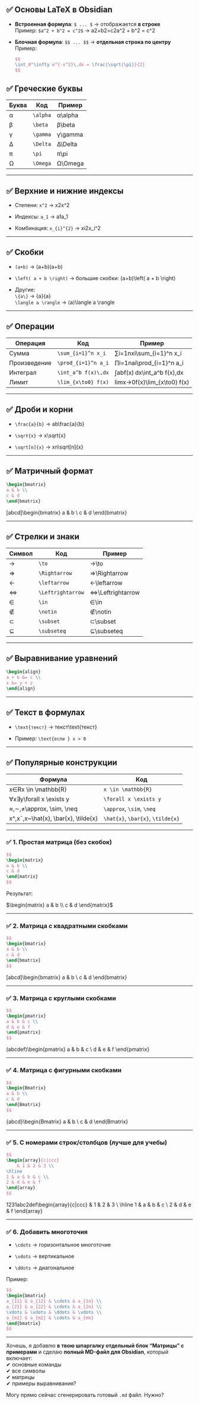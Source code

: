 ## ✅ Основы LaTeX в Obsidian

- **Встроенная формула**: `$ ... $` → отображается **в строке**  
    Пример: `$a^2 + b^2 = c^2$` → a2+b2=c2a^2 + b^2 = c^2
    
- **Блочная формула**: `$$ ... $$` → **отдельная строка по центру**  
    Пример:
    
    ```latex
    $$
    \int_0^\infty e^{-x^2}\,dx = \frac{\sqrt{\pi}}{2}
    $$
    ```
    

## ✅ Греческие буквы

| Буква | Код      | Пример  |
| ----- | -------- | ------- |
| α     | `\alpha` | α\alpha |
| β     | `\beta`  | β\beta  |
| γ     | `\gamma` | γ\gamma |
| Δ     | `\Delta` | Δ\Delta |
| π     | `\pi`    | π\pi    |
| Ω     | `\Omega` | Ω\Omega |

---

## ✅ Верхние и нижние индексы

- Степени: `x^2` → x2x^2
    
- Индексы: `a_1` → a1a_1
    
- Комбинация: `x_{i}^{2}` → xi2x_i^2
    

---

## ✅ Скобки

- `(a+b)` → (a+b)(a+b)
    
- `\left( a + b \right)` → большие скобки: (a+b)\left( a + b \right)
    
- Другие:  
    `\{a\}` → {a}\{a\}  
    `\langle a \rangle` → ⟨a⟩\langle a \rangle
    

---

## ✅ Операции

|Операция|Код|Пример|
|---|---|---|
|Сумма|`\sum_{i=1}^n x_i`|∑i=1nxi\sum_{i=1}^n x_i|
|Произведение|`\prod_{i=1}^n a_i`|∏i=1nai\prod_{i=1}^n a_i|
|Интеграл|`\int_a^b f(x)\,dx`|∫abf(x) dx\int_a^b f(x)\,dx|
|Лимит|`\lim_{x\to0} f(x)`|lim⁡x→0f(x)\lim_{x\to0} f(x)|

---

## ✅ Дроби и корни

- `\frac{a}{b}` → ab\frac{a}{b}
    
- `\sqrt{x}` → x\sqrt{x}
    
- `\sqrt[n]{x}` → xn\sqrt[n]{x}
    

---

## ✅ Матричный формат

```latex
\begin{bmatrix}
a & b \\
c & d
\end{bmatrix}
```

[abcd]\begin{bmatrix} a & b \\ c & d \end{bmatrix}

---

## ✅ Стрелки и знаки

| Символ | Код               | Пример           |
| ------ | ----------------- | ---------------- |
| →      | `\to`             | →\to             |
| ⇒      | `\Rightarrow`     | ⇒\Rightarrow     |
| ←      | `\leftarrow`      | ←\leftarrow      |
| ⇔      | `\Leftrightarrow` | ⇔\Leftrightarrow |
| ∈      | `\in`             | ∈\in             |
| ∉      | `\notin`          | ∉\notin          |
| ⊂      | `\subset`         | ⊂\subset         |
| ⊆      | `\subseteq`       | ⊆\subseteq       |

---

## ✅ Выравнивание уравнений

```latex
\begin{align}
a + b &= c \\
x &= y + z
\end{align}
```

---

## ✅ Текст в формулах

- `\text{текст}` → текст\text{текст}
    
- Пример: `\text{если } x > 0`
    

---

## ✅ Популярные конструкции

|Формула|Код|
|---|---|
|x∈Rx \in \mathbb{R}|`x \in \mathbb{R}`|
|∀x∃y\forall x \exists y|`\forall x \exists y`|
|≈,∼,≠\approx, \sim, \neq|`\approx`, `\sim`, `\neq`|
|x^,xˉ,x~\hat{x}, \bar{x}, \tilde{x}|`\hat{x}`, `\bar{x}`, `\tilde{x}`|

---

### ✅ 1. Простая матрица (без скобок)

```latex
$$
\begin{matrix}
a & b \\
c & d
\end{matrix}
$$
```

Результат:

$\begin{matrix} a & b \\ c & d \end{matrix}$

---

### ✅ 2. Матрица с квадратными скобками

```latex
$$
\begin{bmatrix}
a & b \\
c & d
\end{bmatrix}
$$
```

[abcd]\begin{bmatrix} a & b \\ c & d \end{bmatrix}

---

### ✅ 3. Матрица с круглыми скобками

```latex
$$
\begin{pmatrix}
a & b & c \\
d & e & f
\end{pmatrix}
$$
```

(abcdef)\begin{pmatrix} a & b & c \\ d & e & f \end{pmatrix}

---

### ✅ 4. Матрица с фигурными скобками

```latex
$$
\begin{Bmatrix}
a & b \\
c & d
\end{Bmatrix}
$$
```

{abcd}\begin{Bmatrix} a & b \\ c & d \end{Bmatrix}

---

### ✅ 5. С номерами строк/столбцов (лучше для учебы)

```latex
$$
\begin{array}{c|ccc}
    & 1 & 2 & 3 \\
\hline
1 & a & b & c \\
2 & d & e & f
\end{array}
$$
```

1231abc2def\begin{array}{c|ccc} & 1 & 2 & 3 \\ \hline 1 & a & b & c \\ 2 & d & e & f \end{array}

---

### ✅ 6. Добавить многоточия

- `\cdots` → горизонтальное многоточие
    
- `\vdots` → вертикальное
    
- `\ddots` → диагональное
    

Пример:

```latex
$$
\begin{bmatrix}
a_{11} & a_{12} & \cdots & a_{1n} \\
a_{21} & a_{22} & \cdots & a_{2n} \\
\vdots & \vdots & \ddots & \vdots \\
a_{m1} & a_{m2} & \cdots & a_{mn}
\end{bmatrix}
$$
```

---

Хочешь, я добавлю **в твою шпаргалку отдельный блок “Матрицы” с примерами** и сделаю **полный MD-файл для Obsidian**, который включает:  
✔ основные команды  
✔ все символы  
✔ матрицы  
✔ примеры выравнивания?

Могу прямо сейчас сгенерировать готовый `.md` файл. Нужно?